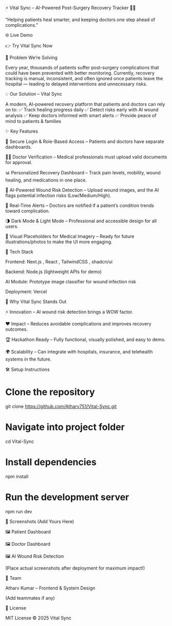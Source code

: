 ⚡ Vital Sync – AI-Powered Post-Surgery Recovery Tracker 🏥✨

“Helping patients heal smarter, and keeping doctors one step ahead of complications.”








🌐 Live Demo

👉 Try Vital Sync Now

🎯 Problem We’re Solving

Every year, thousands of patients suffer post-surgery complications that could have been prevented with better monitoring.
Currently, recovery tracking is manual, inconsistent, and often ignored once patients leave the hospital — leading to delayed interventions and unnecessary risks.

💡 Our Solution – Vital Sync

A modern, AI-powered recovery platform that patients and doctors can rely on to:
✅ Track healing progress daily
✅ Detect risks early with AI wound analysis
✅ Keep doctors informed with smart alerts
✅ Provide peace of mind to patients & families

✨ Key Features

🔐 Secure Login & Role-Based Access – Patients and doctors have separate dashboards.

🧑‍⚕️ Doctor Verification – Medical professionals must upload valid documents for approval.

📊 Personalized Recovery Dashboard – Track pain levels, mobility, wound healing, and medications in one place.

🤖 AI-Powered Wound Risk Detection – Upload wound images, and the AI flags potential infection risks (Low/Medium/High).

📢 Real-Time Alerts – Doctors are notified if a patient’s condition trends toward complication.

🌗 Dark Mode & Light Mode – Professional and accessible design for all users.

🎨 Visual Placeholders for Medical Imagery – Ready for future illustrations/photos to make the UI more engaging.

🚀 Tech Stack

Frontend: Next.js
, React
, TailwindCSS
, shadcn/ui

Backend: Node.js (lightweight APIs for demo)

AI Module: Prototype image classifier for wound infection risk

Deployment: Vercel

📌 Why Vital Sync Stands Out

⚡ Innovation – AI wound risk detection brings a WOW factor.

❤️ Impact – Reduces avoidable complications and improves recovery outcomes.

🏆 Hackathon Ready – Fully functional, visually polished, and easy to demo.

🌍 Scalability – Can integrate with hospitals, insurance, and telehealth systems in the future.

🛠️ Setup Instructions
# Clone the repository
git clone https://github.com/Atharv751/Vital-Sync.git

# Navigate into project folder
cd Vital-Sync

# Install dependencies
npm install

# Run the development server
npm run dev

📸 Screenshots (Add Yours Here)

🖼️ Patient Dashboard

🖼️ Doctor Dashboard

🖼️ AI Wound Risk Detection

(Place actual screenshots after deployment for maximum impact!)

👥 Team

Atharv Kumar – Frontend & System Design

(Add teammates if any)

📄 License

MIT License © 2025 Vital Sync
